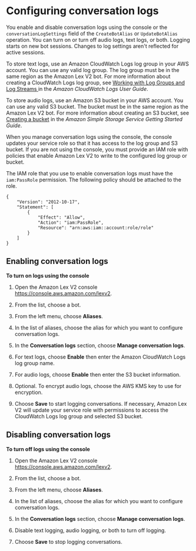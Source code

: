 # Configuring conversation logs<a name="conversation-logs-configure"></a>

You enable and disable conversation logs using the console or the `conversationLogSettings` field of the `CreateBotAlias` or `UpdateBotAlias` operation\. You can turn on or turn off audio logs, text logs, or both\. Logging starts on new bot sessions\. Changes to log settings aren't reflected for active sessions\.

To store text logs, use an Amazon CloudWatch Logs log group in your AWS account\. You can use any valid log group\. The log group must be in the same region as the Amazon Lex V2 bot\. For more information about creating a CloudWatch Logs log group, see [ Working with Log Groups and Log Streams ](https://docs.aws.amazon.com/AmazonCloudWatch/latest/logs/Working-with-log-groups-and-streams.html) in the *Amazon CloudWatch Logs User Guide*\.

To store audio logs, use an Amazon S3 bucket in your AWS account\. You can use any valid S3 bucket\. The bucket must be in the same region as the Amazon Lex V2 bot\. For more information about creating an S3 bucket, see [Creating a bucket](https://docs.aws.amazon.com/AmazonS3/latest/gsg/CreatingABucket.html) in the *Amazon Simple Storage Service Getting Started Guide*\.

When you manage conversation logs using the console, the console updates your service role so that it has access to the log group and S3 bucket\. If you are not using the console, you must provide an IAM role with policies that enable Amazon Lex V2 to write to the configured log group or bucket\.

The IAM role that you use to enable conversation logs must have the `iam:PassRole` permission\. The following policy should be attached to the role\.

```
{
    "Version": "2012-10-17",
    "Statement": [
        {
            "Effect": "Allow",
            "Action": "iam:PassRole",
            "Resource": "arn:aws:iam::account:role/role"
        }
    ]
}
```

## Enabling conversation logs<a name="conversation-logs-enable"></a>

**To turn on logs using the console**

1. Open the Amazon Lex V2 console [https://console\.aws\.amazon\.com/lexv2](https://console.aws.amazon.com/lexv2)\.

1. From the list, choose a bot\.

1. From the left menu, choose **Aliases**\.

1. In the list of aliases, choose the alias for which you want to configure conversation logs\.

1. In the **Conversation logs** section, choose **Manage conversation logs**\. 

1. For text logs, choose **Enable** then enter the Amazon CloudWatch Logs log group name\.

1. For audio logs, choose **Enable** then enter the S3 bucket information\.

1. Optional\. To encrypt audio logs, choose the AWS KMS key to use for encryption\.

1. Choose **Save** to start logging conversations\. If necessary, Amazon Lex V2 will update your service role with permissions to access the CloudWatch Logs log group and selected S3 bucket\.

## Disabling conversation logs<a name="conversation-logs-disable"></a>

**To turn off logs using the console**

1. Open the Amazon Lex V2 console [https://console\.aws\.amazon\.com/lexv2](https://console.aws.amazon.com/lexv2)\.

1. From the list, choose a bot\.

1. From the left menu, choose **Aliases**\.

1. In the list of aliases, choose the alias for which you want to configure conversation logs\.

1. In the **Conversation logs** section, choose **Manage conversation logs**\.

1. Disable text logging, audio logging, or both to turn off logging\.

1. Choose **Save** to stop logging conversations\.